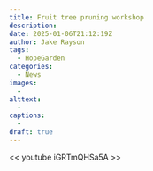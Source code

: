 ```yaml
---
title: Fruit tree pruning workshop
description: 
date: 2025-01-06T21:12:19Z
author: Jake Rayson 
tags: 
  - HopeGarden
categories: 
  - News
images:
  - 
alttext: 
  - 
captions: 
  - 
draft: true
---
```


<< youtube iGRTmQHSa5A >>
